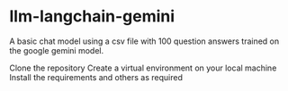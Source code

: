 # llm-langchain-gemini
A basic chat model using a csv file with 100 question answers trained on the google gemini model. 

Clone the repository
Create a virtual environment on your local machine
Install the requirements and others as required

